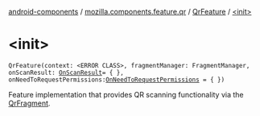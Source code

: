 [android-components](../../index.md) / [mozilla.components.feature.qr](../index.md) / [QrFeature](index.md) / [&lt;init&gt;](./-init-.md)

# &lt;init&gt;

`QrFeature(context: <ERROR CLASS>, fragmentManager: FragmentManager, onScanResult: `[`OnScanResult`](../-on-scan-result.md)` = { }, onNeedToRequestPermissions: `[`OnNeedToRequestPermissions`](../-on-need-to-request-permissions.md)` = { })`

Feature implementation that provides QR scanning functionality via the [QrFragment](../-qr-fragment/index.md).

